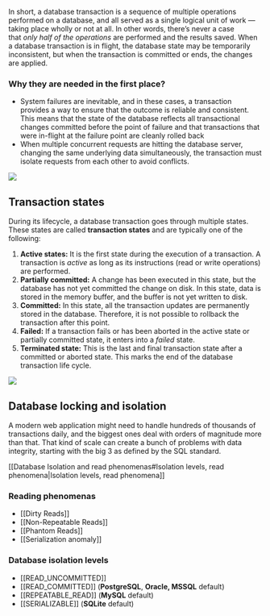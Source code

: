 In short, a database transaction is a sequence of multiple operations performed on a database, and all served as a single logical unit of work — taking place wholly or not at all. In other words, there’s never a case that _only half of the operations_ are performed and the results saved. When a database transaction is in flight, the database state may be temporarily inconsistent, but when the transaction is committed or ends, the changes are applied.

### Why they are needed in the first place?

- System failures are inevitable, and in these cases, a transaction provides a way to ensure that the outcome is reliable and consistent. This means that the state of the database reflects all transactional changes committed before the point of failure and that transactions that were in-flight at the failure point are cleanly rolled back
- When multiple concurrent requests are hitting the database server, changing the same underlying data simultaneously, the transaction must isolate requests from each other to avoid conflicts.

![](https://images.contentful.com/po4qc9xpmpuh/6jbcyfzdVJlc6XCUbzgMzb/96b1a9f0594f1d769f2254bd1abf25c1/database-transaction-1__1_.png)

## Transaction states

During its lifecycle, a database transaction goes through multiple states. These states are called **transaction states** and are typically one of the following:

1.  **Active states:** It is the first state during the execution of a transaction. A transaction is _active_ as long as its instructions (read or write operations) are performed.
2.  **Partially committed:** A change has been executed in this state, but the database has not yet committed the change on disk. In this state, data is stored in the memory buffer, and the buffer is not yet written to disk.
3.  **Committed:** In this state, all the transaction updates are permanently stored in the database. Therefore, it is not possible to rollback the transaction after this point.
4.  **Failed:** If a transaction fails or has been aborted in the active state or partially committed state, it enters into a _failed_ state.
5.  **Terminated state:** This is the last and final transaction state after a committed or aborted state. This marks the end of the database transaction life cycle.

![](https://images.contentful.com/po4qc9xpmpuh/3CQA2Vahq9s71Iifwz8SHG/15acd162da3b04a09d5c048aa121ce8d/database-transaction-2.png)

## Database locking and isolation

A modern web application might need to handle hundreds of thousands of transactions daily, and the biggest ones deal with orders of magnitude more than that. That kind of scale can create a bunch of problems with data integrity, starting with the big 3 as defined by the SQL standard.

[[Database Isolation and read phenomenas#Isolation levels, read phenomena|Isolation levels, read phenomena]]

### Reading phenomenas

-  [[Dirty Reads]]
-  [[Non-Repeatable Reads]]
-  [[Phantom Reads]]
-  [[Serialization anomaly]]

### Database isolation levels

-   [[READ_UNCOMMITTED]]
-   [[READ_COMMITTED]] (**PostgreSQL**, **Oracle, MSSQL** default)
-   [[REPEATABLE_READ]] (**MySQL** default)
-   [[SERIALIZABLE]] (**SQLite** default)



